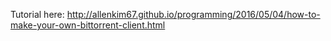 Tutorial here: http://allenkim67.github.io/programming/2016/05/04/how-to-make-your-own-bittorrent-client.html

